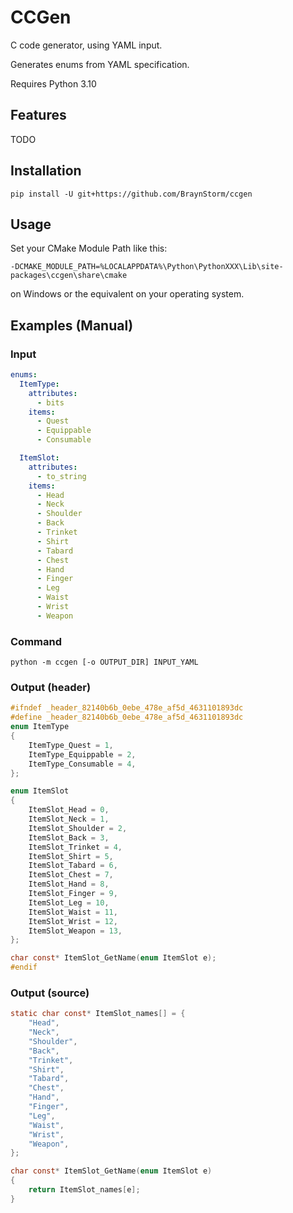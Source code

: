 # CCGen
C code generator, using YAML input.

Generates enums from YAML specification.

Requires Python 3.10

## Features
TODO

## Installation
```
pip install -U git+https://github.com/BraynStorm/ccgen
```

## Usage
Set your CMake Module Path like this:
```
-DCMAKE_MODULE_PATH=%LOCALAPPDATA%\Python\PythonXXX\Lib\site-packages\ccgen\share\cmake
```
on Windows or the equivalent on your operating system.
## Examples (Manual)
### Input
```yaml
enums:
  ItemType:
    attributes:
      - bits
    items:
      - Quest
      - Equippable
      - Consumable

  ItemSlot:
    attributes:
      - to_string
    items:
      - Head
      - Neck
      - Shoulder
      - Back
      - Trinket
      - Shirt
      - Tabard
      - Chest
      - Hand
      - Finger
      - Leg
      - Waist
      - Wrist
      - Weapon
```

### Command
```
python -m ccgen [-o OUTPUT_DIR] INPUT_YAML 
```
### Output (header)
```c
#ifndef _header_82140b6b_0ebe_478e_af5d_4631101893dc
#define _header_82140b6b_0ebe_478e_af5d_4631101893dc
enum ItemType
{
    ItemType_Quest = 1,
    ItemType_Equippable = 2,
    ItemType_Consumable = 4,
};

enum ItemSlot
{
    ItemSlot_Head = 0,
    ItemSlot_Neck = 1,
    ItemSlot_Shoulder = 2,
    ItemSlot_Back = 3,
    ItemSlot_Trinket = 4,
    ItemSlot_Shirt = 5,
    ItemSlot_Tabard = 6,
    ItemSlot_Chest = 7,
    ItemSlot_Hand = 8,
    ItemSlot_Finger = 9,
    ItemSlot_Leg = 10,
    ItemSlot_Waist = 11,
    ItemSlot_Wrist = 12,
    ItemSlot_Weapon = 13,
};

char const* ItemSlot_GetName(enum ItemSlot e);
#endif

```

### Output (source)
```c
static char const* ItemSlot_names[] = {
    "Head",
    "Neck",
    "Shoulder",
    "Back",
    "Trinket",
    "Shirt",
    "Tabard",
    "Chest",
    "Hand",
    "Finger",
    "Leg",
    "Waist",
    "Wrist",
    "Weapon",
};

char const* ItemSlot_GetName(enum ItemSlot e)
{
    return ItemSlot_names[e];
}
```


